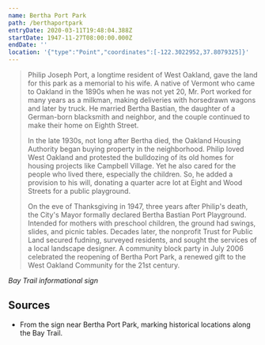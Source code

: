 ```yaml
---
name: Bertha Port Park
path: /berthaportpark
entryDate: 2020-03-11T19:48:04.388Z
startDate: 1947-11-27T08:00:00.000Z
endDate: ''
location: '{"type":"Point","coordinates":[-122.3022952,37.8079325]}'
---
```

> Philip Joseph Port, a longtime resident of West Oakland, gave the land for   this park as a memorial to his wife. A native of Vermont who came to Oakland
>   in the 1890s when he was not yet 20, Mr. Port worked for many years as a
>   milkman, making deliveries with horsedrawn wagons and later by truck. He
>   married Bertha Bastian, the daughter of a German-born blacksmith and neighbor,
>   and the couple continued to make their home on Eighth Street. 
>
> In the late 1930s, not long after Bertha died, the Oakland Housing Authority   began buying property in the neighborhood. Philip loved West Oakland and
>   protested the bulldozing of its old homes for housing projects like Campbell
>   Village. Yet he also cared for the people who lived there, especially the
>   children. So, he added a provision to his will, donating a quarter acre lot at
>   Eight and Wood Streets for a public playground.
>
> On the eve of Thanksgiving in 1947, three years after Philip's death, the   City's Mayor formally declared Bertha Bastian Port Playground. Intended for
>   mothers with preschool children, the ground had swings, slides, and picnic
>   tables. Decades later, the nonprofit Trust for Public Land secured fudning,
>   surveyed residents, and sought the services of a local landscape designer. A
>   community block party in July 2006 celebrated the reopening of Bertha Port
>   Park, a renewed gift to the West Oakland Community for the 21st century.

  *Bay Trail informational sign* 

## Sources
* From the sign near Bertha Port Park, marking historical locations along the Bay Trail.
